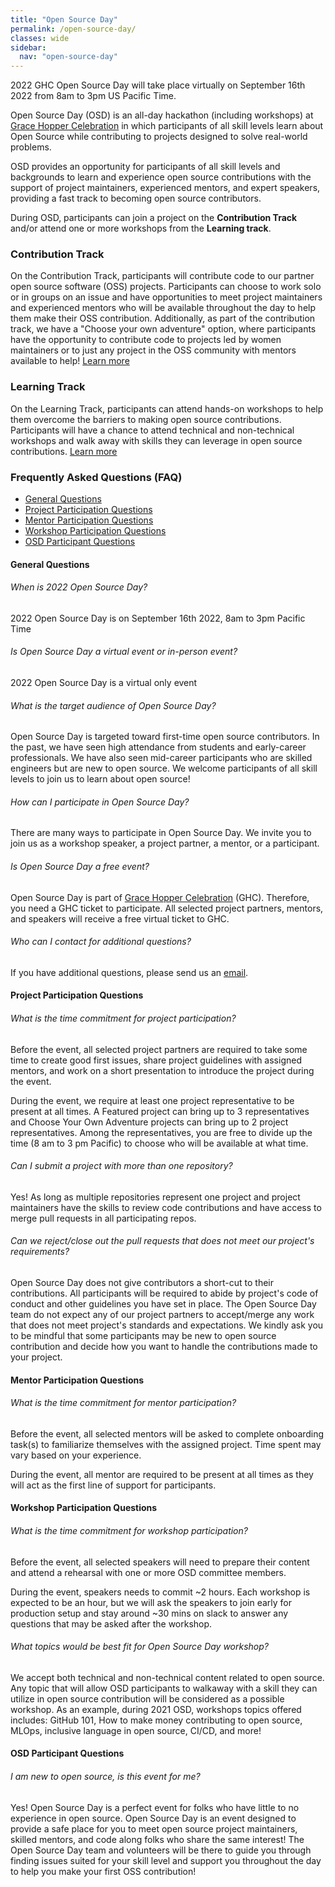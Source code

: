 ```yaml
---
title: "Open Source Day"
permalink: /open-source-day/
classes: wide
sidebar:
  nav: "open-source-day"
---
```


2022 GHC Open Source Day will take place virtually on September 16th 2022 from 8am to 3pm US Pacific Time.

Open Source Day (OSD) is an all-day hackathon (including workshops) at [Grace Hopper Celebration](https://ghc.anitab.org/) in which participants of all skill levels learn about Open Source while contributing to projects designed to solve real-world problems.

OSD provides an opportunity for participants of all skill levels and backgrounds to learn and experience open source contributions with the support of project maintainers, experienced mentors, and expert speakers, providing a fast track to becoming open source contributors. 

During OSD, participants can join a project on the **Contribution Track** and/or attend one or more workshops from the **Learning track**.

### Contribution Track
On the Contribution Track, participants will contribute code to our partner open source software (OSS) projects.
 Participants can choose to work solo or in groups on an issue and have opportunities to meet project maintainers
 and experienced mentors who will be available throughout the day to help them make their OSS contribution.
 Additionally, as part of the contribution track, we have a "Choose your own adventure" option, where participants
 have the opportunity to contribute code to projects led by women maintainers or to just any project in the OSS
 community with mentors available to help! [Learn more](https://anitab-org.github.io/open-source-day/contribution-track/)

### Learning Track
On the Learning Track, participants can attend hands-on workshops to help them overcome the barriers to making
 open source contributions. Participants will have a chance to attend technical and non-technical workshops and walk
 away with skills they can leverage in open source contributions. [Learn more](https://anitab-org.github.io/open-source-day/learning-track/)


### Frequently Asked Questions (FAQ)
- [General Questions](#general-questions)
- [Project Participation Questions](#project-participation-questions)
- [Mentor Participation Questions](#mentor-participation-questions)
- [Workshop Participation Questions](#workshop-participation-questions)
- [OSD Participant Questions](#osd-participant-questions)

#### General Questions

###### When is 2022 Open Source Day?
2022 Open Source Day is on September 16th 2022, 8am to 3pm Pacific Time

###### Is Open Source Day a virtual event or in-person event?  

2022 Open Source Day is a virtual only event

###### What is the target audience of Open Source Day?

Open Source Day is targeted toward first-time open source contributors. In the past, we have seen high attendance
 from students and early-career professionals. We have also seen mid-career participants who are skilled engineers
 but are new to open source. We welcome participants of all skill levels to join us to learn about open source!

###### How can I participate in Open Source Day?

There are many ways to participate in Open Source Day. We invite you to join us as a workshop speaker, a project partner,
 a mentor, or a participant.

###### Is Open Source Day a free event?

Open Source Day is part of [Grace Hopper Celebration](https://ghc.anitab.org/) (GHC). Therefore, you need a GHC ticket
 to participate. All selected project partners, mentors, and speakers will receive a free virtual ticket to GHC.

###### Who can I contact for additional questions?

If you have additional questions, please send us an [email](mailto:anitabopensourceday@gmail.com).

#### Project Participation Questions
###### What is the time commitment for project participation?

Before the event, all selected project partners are required to take some time to create good first issues, share
 project guidelines with assigned mentors, and work on a short presentation to introduce the project during the event.

During the event, we require at least one project representative to be present at all times. A Featured project
 can bring up to 3 representatives and Choose Your Own Adventure projects can bring up to 2 project representatives.
 Among the representatives, you are free to divide up the time (8 am to 3 pm Pacific) to choose who will be available
 at what time.

###### Can I submit a project with more than one repository?

Yes! As long as multiple repositories represent one project and project maintainers have the skills to review code
 contributions and have access to merge pull requests in all participating repos.

###### Can we reject/close out the pull requests that does not meet our project's requirements?

Open Source Day does not give contributors a short-cut to their contributions. All participants will be required to abide
 by project's code of conduct and other guidelines you have set in place. The Open Source Day team do not expect any of
 our project partners to accept/merge any work that does not meet project's standards and expectations. We kindly ask
 you to be mindful that some participants may be new to open source contribution and decide how you want to handle the
 contributions made to your project.


#### Mentor Participation Questions
###### What is the time commitment for mentor participation?

Before the event, all selected mentors will be asked to complete onboarding task(s) to familiarize themselves with
 the assigned project. Time spent may vary based on your experience.

During the event, all mentor are required to be present at all times as they will act as the first line of support for
 participants.


#### Workshop Participation Questions
###### What is the time commitment for workshop participation?

Before the event, all selected speakers will need to prepare their content and attend a rehearsal with one or more
 OSD committee members.

During the event, speakers needs to commit ~2 hours. Each workshop is expected to be an hour, but we will ask the
 speakers to join early for production setup and stay around ~30 mins on slack to answer any questions that may be
 asked after the workshop.

###### What topics would be best fit for Open Source Day workshop?

We accept both technical and non-technical content related to open source. Any topic that will allow OSD participants to
 walkaway with a skill they can utilize in open source contribution will be considered as a possible workshop.
 As an example, during 2021 OSD, workshops topics offered includes: GitHub 101, How to make money contributing to
 open source, MLOps, inclusive language in open source, CI/CD, and more!    


#### OSD Participant Questions
###### I am new to open source, is this event for me?

Yes! Open Source Day is a perfect event for folks who have little to no experience in open source.
 Open Source Day is an event designed to provide a safe place for you to meet open source project maintainers,
 skilled mentors, and code along folks who share the same interest! The Open Source Day team and volunteers will
 be there to guide you through finding issues suited for your skill level and support you throughout the day to
 help you make your first OSS contribution!
